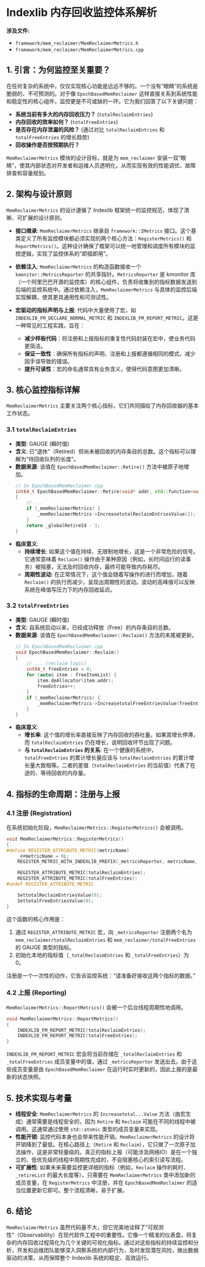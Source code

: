 
# Indexlib 内存回收监控体系解析

**涉及文件:**
* `framework/mem_reclaimer/MemReclaimerMetrics.h`
* `framework/mem_reclaimer/MemReclaimerMetrics.cpp`

## 1. 引言：为何监控至关重要？

在任何复杂的系统中，仅仅实现核心功能是远远不够的。一个没有“眼睛”的系统是脆弱的、不可预测的。对于像 `EpochBasedMemReclaimer` 这样直接关系到系统性能和稳定性的核心组件，监控更是不可或缺的一环。它为我们回答了以下关键问题：

*   **系统当前有多大的内存回收压力？** (`totalReclaimEntries`)
*   **内存回收的效率如何？** (`totalFreeEntries`)
*   **是否存在内存泄漏的风险？** (通过对比 `totalReclaimEntries` 和 `totalFreeEntries` 的增长趋势)
*   **回收操作是否按预期执行？**

`MemReclaimerMetrics` 模块的设计目标，就是为 `mem_reclaimer` 安装一双“眼睛”，使其内部状态对开发者和运维人员透明化，从而实现有效的性能调优、故障排查和容量规划。

## 2. 架构与设计原则

`MemReclaimerMetrics` 的设计遵循了 Indexlib 框架统一的监控规范，体现了清晰、可扩展的设计原则。

*   **接口继承**: `MemReclaimerMetrics` 继承自 `framework::IMetrics` 接口。这个基类定义了所有监控模块都必须实现的两个核心方法：`RegisterMetrics()` 和 `ReportMetrics()`。这种设计确保了框架可以统一地管理和调度所有模块的监控逻辑，实现了监控体系的“即插即用”。

*   **依赖注入**: `MemReclaimerMetrics` 的构造函数接收一个 `kmonitor::MetricsReporter` 的共享指针。`MetricsReporter` 是 kmonitor 库（一个阿里巴巴开源的监控库）的核心组件，负责将收集到的指标数据发送到后端的监控系统中。通过依赖注入，`MemReclaimerMetrics` 与具体的监控后端实现解耦，使其更具通用性和可测试性。

*   **宏驱动的指标声明与上报**: 代码中大量使用了宏，如 `INDEXLIB_FM_DECLARE_NORMAL_METRIC` 和 `INDEXLIB_FM_REPORT_METRIC`。这是一种常见的工程实践，旨在：
    *   **减少样板代码**：将注册和上报指标的重复性代码封装在宏中，使业务代码更简洁。
    *   **保证一致性**：确保所有指标的声明、注册和上报都遵循相同的模式，减少因手误导致的错误。
    *   **提升可读性**：宏的命名通常具有业务含义，使得代码意图更加清晰。

## 3. 核心监控指标详解

`MemReclaimerMetrics` 主要关注两个核心指标，它们共同描绘了内存回收器的基本工作状态。

### 3.1 `totalReclaimEntries`

*   **类型**: GAUGE (瞬时值)
*   **含义**: 已“退休”（Retired）但尚未被回收的内存条目的总数。这个指标可以理解为“待回收队列的长度”。
*   **数据来源**: 该值在 `EpochBasedMemReclaimer::Retire()` 方法中被原子地增加。
    ```cpp
    // In EpochBasedMemReclaimer.cpp
    int64_t EpochBasedMemReclaimer::Retire(void* addr, std::function<void(void*)> deAllocator)
    {
        // ...
        if (_memReclaimerMetrics) {
            _memReclaimerMetrics->IncreasetotalReclaimEntriesValue(1);
        }
        return _globalRetireId - 1;
    }
    ```
*   **临床意义**: 
    *   **持续增长**: 如果这个值在持续、无限制地增长，这是一个非常危险的信号。它通常意味着 `Reclaim()` 操作由于某种原因（例如，长时间运行的读事务）被阻塞，无法及时回收内存，最终可能导致内存耗尽。
    *   **周期性波动**: 在正常情况下，这个值会随着写操作的进行而增加，随着 `Reclaim()` 的执行而减少，呈现出周期性的波动。波动的高峰值可以反映系统在峰值写压力下的内存回收延迟。

### 3.2 `totalFreeEntries`

*   **类型**: GAUGE (瞬时值)
*   **含义**: 自系统启动以来，已经成功释放（Free）的内存条目的总数。
*   **数据来源**: 该值在 `EpochBasedMemReclaimer::Reclaim()` 方法的末尾被更新。
    ```cpp
    // In EpochBasedMemReclaimer.cpp
    void EpochBasedMemReclaimer::Reclaim()
    {
        // ... (reclaim logic)
        int64_t freeEntries = 0;
        for (auto& item : freeItemList) {
            item.deAllocator(item.addr);
            freeEntries++;
        }
        if (_memReclaimerMetrics) {
            _memReclaimerMetrics->IncreasetotalFreeEntriesValue(freeEntries);
        }
    }
    ```
*   **临床意义**: 
    *   **增长率**: 这个值的增长率直接反映了内存回收的吞吐量。如果其增长停滞，而 `totalReclaimEntries` 仍在增长，说明回收环节出现了问题。
    *   **与 `totalReclaimEntries` 的关系**: 在一个健康的系统中，`totalFreeEntries` 的累计增长量应该与 `totalReclaimEntries` 的累计增长量大致相等。二者的差值（`totalReclaimEntries` 的当前值）代表了在途的、等待回收的内存量。

## 4. 指标的生命周期：注册与上报

### 4.1 注册 (Registration)

在系统初始化阶段，`MemReclaimerMetrics::RegisterMetrics()` 会被调用。

```cpp
void MemReclaimerMetrics::RegisterMetrics()
{
#define REGISTER_ATTRIBUTE_METRIC(metricName)                                                                          \
    _##metricName = 0L;                                                                                                \
    REGISTER_METRIC_WITH_INDEXLIB_PREFIX(_metricsReporter, metricName, "mem_reclaimer/" #metricName, kmonitor::GAUGE)

    REGISTER_ATTRIBUTE_METRIC(totalReclaimEntries);
    REGISTER_ATTRIBUTE_METRIC(totalFreeEntries);
#undef REGISTER_ATTRIBUTE_METRIC

    SettotalReclaimEntriesValue(0);
    SettotalFreeEntriesValue(0);
}
```

这个函数的核心作用是：
1.  通过 `REGISTER_ATTRIBUTE_METRIC` 宏，向 `_metricsReporter` 注册两个名为 `mem_reclaimer/totalReclaimEntries` 和 `mem_reclaimer/totalFreeEntries` 的 GAUGE 类型的指标。
2.  初始化本地的指标值（`_totalReclaimEntries` 和 `_totalFreeEntries`）为 0。

注册是一个一次性的动作，它告诉监控系统：“请准备好接收这两个指标的数据。”

### 4.2 上报 (Reporting)

`MemReclaimerMetrics::ReportMetrics()` 会被一个后台线程周期性地调用。

```cpp
void MemReclaimerMetrics::ReportMetrics()
{
    INDEXLIB_FM_REPORT_METRIC(totalReclaimEntries);
    INDEXLIB_FM_REPORT_METRIC(totalFreeEntries);
}
```

`INDEXLIB_FM_REPORT_METRIC` 宏会将当前存储在 `_totalReclaimEntries` 和 `_totalFreeEntries` 成员变量中的值，通过 `_metricsReporter` 发送出去。由于这些成员变量是由 `EpochBasedMemReclaimer` 在运行时实时更新的，因此上报的是最新的状态快照。

## 5. 技术实现与考量

*   **线程安全**: `MemReclaimerMetrics` 的 `Increasetotal...Value` 方法（由宏生成）通常需要是线程安全的，因为 `Retire` 和 `Reclaim` 可能在不同的线程中被调用。这通常通过使用 `std::atomic` 类型的成员变量来实现。
*   **性能开销**: 监控代码本身也会带来性能开销。`MemReclaimerMetrics` 的设计将开销降到了最低。在核心路径上（`Retire` 和 `Reclaim`），它只做了一次原子加法操作，这是非常轻量级的。真正的指标上报（可能涉及网络IO）是在一个独立的、低优先级的线程中周期性完成的，不会阻塞核心的索引读写流程。
*   **可扩展性**: 如果未来需要监控更详细的指标（例如，`Reclaim` 操作的耗时、`_retireList` 的最大长度等），只需要在 `MemReclaimerMetrics` 类中添加新的成员变量，在 `RegisterMetrics` 中注册，并在 `EpochBasedMemReclaimer` 的适当位置更新它即可。整个流程清晰，易于扩展。

## 6. 结论

`MemReclaimerMetrics` 虽然代码量不大，但它完美地诠释了“可观测性”（Observability）在现代软件工程中的重要性。它像一个精准的仪表盘，将复杂的内存回收过程简化为几个关键的可视化指标。通过对这些指标的持续监控和分析，开发和运维团队能够深入洞察系统的内部行为，及时发现潜在风险，做出数据驱动的决策，从而保障整个 Indexlib 系统的稳定、高效运行。

